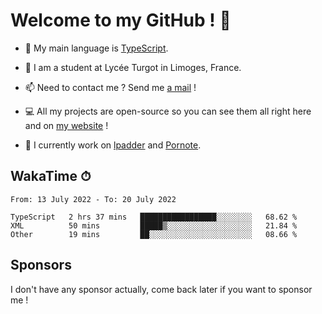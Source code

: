 # Welcome to my GitHub ! 🌃

- 🔭 My main language is [TypeScript](https://www.typescriptlang.org/).

- 🌱 I am a student at Lycée Turgot in Limoges, France.

- 📫 Need to contact me ? Send me <a href="mailto:mikkel@milescode.dev">a mail</a> !

- 💻 All my projects are open-source so you can see them all right here and on <a href="https://www.vexcited.ml">my website</a> !

- 👀 I currently work on [lpadder](https://github.com/Vexcited/lpadder) and [Pornote](https://github.com/Vexcited/Pornote).

## WakaTime ⏱

<!--START_SECTION:waka-->

```text
From: 13 July 2022 - To: 20 July 2022

TypeScript   2 hrs 37 mins   █████████████████░░░░░░░░   68.62 %
XML          50 mins         █████▒░░░░░░░░░░░░░░░░░░░   21.84 %
Other        19 mins         ██░░░░░░░░░░░░░░░░░░░░░░░   08.66 %
```

<!--END_SECTION:waka-->

## Sponsors

I don't have any sponsor actually, come back later if you want to sponsor me !
